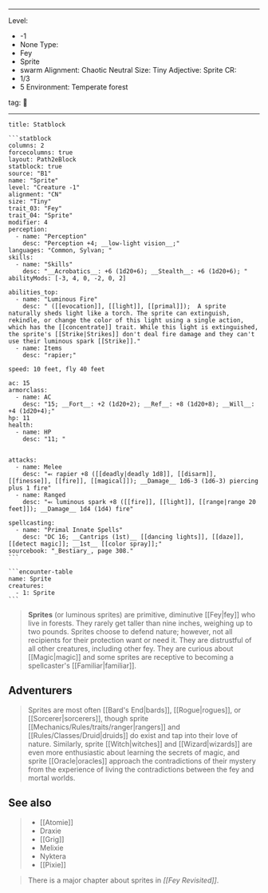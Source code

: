 
---

Level:
- -1
- None
Type:
- Fey
- Sprite
- swarm
Alignment: Chaotic Neutral
Size: Tiny
Adjective: Sprite
CR:
- 1/3
- 5
Environment: Temperate forest

tag: 👹

---


````ad-info
title: Statblock

```statblock
columns: 2
forcecolumns: true
layout: Path2eBlock
statblock: true
source: "B1"
name: "Sprite"
level: "Creature -1"
alignment: "CN"
size: "Tiny"
trait_03: "Fey"
trait_04: "Sprite"
modifier: 4
perception:
  - name: "Perception"
    desc: "Perception +4; __low-light vision__;"
languages: "Common, Sylvan; "
skills:
  - name: "Skills"
    desc: "__Acrobatics__: +6 (1d20+6); __Stealth__: +6 (1d20+6); "
abilityMods: [-3, 4, 0, -2, 0, 2]

abilities_top:
  - name: "Luminous Fire"
    desc: " ([[evocation]], [[light]], [[primal]]);  A sprite naturally sheds light like a torch. The sprite can extinguish, rekindle, or change the color of this light using a single action, which has the [[concentrate]] trait. While this light is extinguished, the sprite's [[Strike|Strikes]] don't deal fire damage and they can't use their luminous spark [[Strike]]."
  - name: Items
    desc: "rapier;"

speed: 10 feet, fly 40 feet

ac: 15
armorclass:
  - name: AC
    desc: "15; __Fort__: +2 (1d20+2); __Ref__: +8 (1d20+8); __Will__: +4 (1d20+4);"
hp: 11
health:
  - name: HP
    desc: "11; "


attacks:
  - name: Melee
    desc: "⬻ rapier +8 ([[deadly|deadly 1d8]], [[disarm]], [[finesse]], [[fire]], [[magical]]); __Damage__ 1d6-3 (1d6-3) piercing plus 1 fire"
  - name: Ranged
    desc: "⬻ luminous spark +8 ([[fire]], [[light]], [[range|range 20 feet]]); __Damage__ 1d4 (1d4) fire"

spellcasting:
  - name: "Primal Innate Spells"
    desc: "DC 16; __Cantrips (1st)__ [[dancing lights]], [[daze]], [[detect magic]]; __1st__ [[color spray]];"
sourcebook: "_Bestiary_, page 308."
```

```encounter-table
name: Sprite
creatures:
  - 1: Sprite
```

````



> **Sprites** (or luminous sprites) are primitive, diminutive [[Fey|fey]] who live in forests. They rarely get taller than nine inches, weighing up to two pounds. Sprites choose to defend nature; however, not all recipients for their protection want or need it. They are distrustful of all other creatures, including other fey. They are curious about [[Magic|magic]] and some sprites are receptive to becoming a spellcaster's [[Familiar|familiar]].


## Adventurers

> Sprites are most often [[Bard's End|bards]], [[Rogue|rogues]], or [[Sorcerer|sorcerers]], though sprite [[Mechanics/Rules/traits/ranger|rangers]] and [[Rules/Classes/Druid|druids]] do exist and tap into their love of nature. Similarly, sprite [[Witch|witches]] and [[Wizard|wizards]] are even more enthusiastic about learning the secrets of magic, and sprite [[Oracle|oracles]] approach the contradictions of their mystery from the experience of living the contradictions between the fey and mortal worlds.


## See also

> - [[Atomie]]
> - Draxie
> - [[Grig]]
> - Melixie
> - Nyktera
> - [[Pixie]]

> There is a major chapter about sprites in *[[Fey Revisited]]*.








